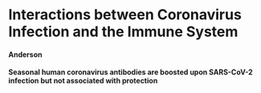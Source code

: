 # Interactions between Coronavirus Infection and the Immune System






#### Anderson
**Seasonal human coronavirus antibodies are boosted upon SARS-CoV-2 infection but not associated with protection**


